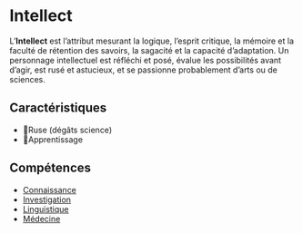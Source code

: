 # Intellect

L’**Intellect** est l’attribut mesurant la logique, l’esprit critique, la mémoire et la faculté de rétention des savoirs, la sagacité et la capacité d’adaptation. Un personnage intellectuel est réfléchi et posé, évalue les possibilités avant d’agir, est rusé et astucieux, et se passionne probablement d’arts ou de sciences.

## Caractéristiques

- 🚧Ruse (dégâts science)
- 🚧Apprentissage

## Compétences

- [Connaissance](/docs/competences/connaissance.md)
- [Investigation](/docs/competences/investigation.md)
- [Linguistique](/docs/competences/linguistique.md)
- [Médecine](/docs/competences/medecine.md)

